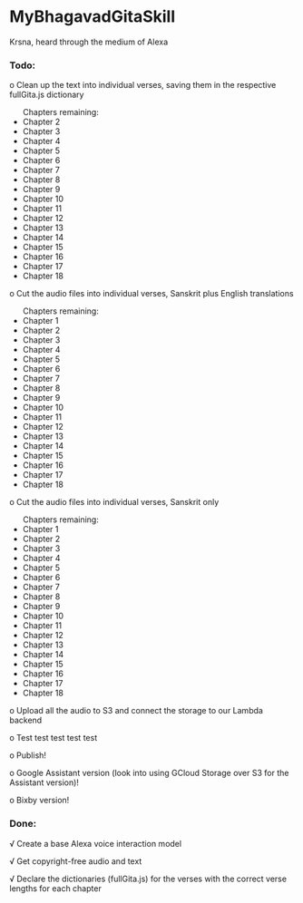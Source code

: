 # MyBhagavadGitaSkill
Krsna, heard through the medium of Alexa 

### Todo:
o Clean up the text into individual verses, saving them in the respective fullGita.js dictionary 
<ul>
  Chapters remaining: 
  <li>Chapter 2</li>
  <li>Chapter 3</li>
  <li>Chapter 4</li>
  <li>Chapter 5</li>
  <li>Chapter 6</li>
  <li>Chapter 7</li>
  <li>Chapter 8</li>
  <li>Chapter 9</li>
  <li>Chapter 10</li>
  <li>Chapter 11</li>
  <li>Chapter 12</li>
  <li>Chapter 13</li>
  <li>Chapter 14</li>
  <li>Chapter 15</li>
  <li>Chapter 16</li>
  <li>Chapter 17</li>
  <li>Chapter 18</li>
</ul>

o Cut the audio files into individual verses, Sanskrit plus English translations

<ul>
  Chapters remaining: 
  <li>Chapter 1</li>
  <li>Chapter 2</li>
  <li>Chapter 3</li>
  <li>Chapter 4</li>
  <li>Chapter 5</li>
  <li>Chapter 6</li>
  <li>Chapter 7</li>
  <li>Chapter 8</li>
  <li>Chapter 9</li>
  <li>Chapter 10</li>
  <li>Chapter 11</li>
  <li>Chapter 12</li>
  <li>Chapter 13</li>
  <li>Chapter 14</li>
  <li>Chapter 15</li>
  <li>Chapter 16</li>
  <li>Chapter 17</li>
  <li>Chapter 18</li>
</ul>

o Cut the audio files into individual verses, Sanskrit only 

<ul>
  Chapters remaining: 
  <li>Chapter 1</li>
  <li>Chapter 2</li>
  <li>Chapter 3</li>
  <li>Chapter 4</li>
  <li>Chapter 5</li>
  <li>Chapter 6</li>
  <li>Chapter 7</li>
  <li>Chapter 8</li>
  <li>Chapter 9</li>
  <li>Chapter 10</li>
  <li>Chapter 11</li>
  <li>Chapter 12</li>
  <li>Chapter 13</li>
  <li>Chapter 14</li>
  <li>Chapter 15</li>
  <li>Chapter 16</li>
  <li>Chapter 17</li>
  <li>Chapter 18</li>
</ul>

o Upload all the audio to S3 and connect the storage to our Lambda backend

o Test test test test test

o Publish!

o Google Assistant version (look into using GCloud Storage over S3 for the Assistant version)!

o Bixby version!


### Done:
√ Create a base Alexa voice interaction model

√ Get copyright-free audio and text 

√ Declare the dictionaries (fullGita.js) for the verses with the correct verse lengths for each chapter

